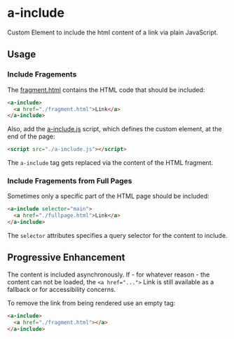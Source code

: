 # a-include

Custom Element to include the html content of a link via plain JavaScript.

## Usage

### Include Fragements

The [fragment.html](example/fragment.html) contains the HTML code that should be included:

```html
<a-include>
  <a href="./fragment.html">Link</a>
</a-include>
```

Also, add the [a-include.js](./a-include.js) script, which defines the custom element, at the end of the page:

```html
<script src="./a-include.js"></script>
```

The `a-include` tag gets replaced via the content of the HTML fragment.

### Include Fragements from Full Pages

Sometimes only a specific part of the HTML page should be included:

```html
<a-include selector="main">
  <a href="./fullpage.html">Link</a>
</a-include>
```

The `selector` attributes specifies a query selector for the content to include.

## Progressive Enhancement
The content is included asynchronously.
If - for whatever reason - the content can not be loaded, the `<a href="...">` Link is still available 
as a fallback or for accessibility concerns.

To remove the link from being rendered use an empty tag:

```html
<a-include>
  <a href="./fragment.html"></a>
</a-include>
```
